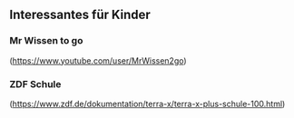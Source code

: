 
## Interessantes für Kinder

### Mr Wissen to go

(https://www.youtube.com/user/MrWissen2go)

### ZDF Schule

(https://www.zdf.de/dokumentation/terra-x/terra-x-plus-schule-100.html)
